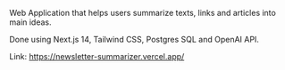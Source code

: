 Web Application that helps users summarize texts, links and articles into main ideas.

Done using Next.js 14, Tailwind CSS, Postgres SQL and OpenAI API.

Link: https://newsletter-summarizer.vercel.app/
